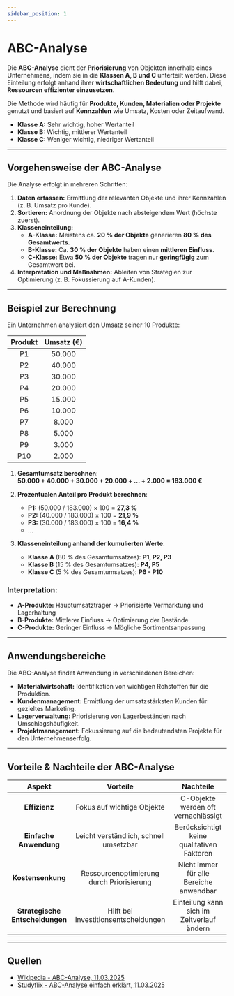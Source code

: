 ```yaml
---
sidebar_position: 1
---
```


# ABC-Analyse  

Die **ABC-Analyse** dient der **Priorisierung** von Objekten innerhalb eines Unternehmens, indem sie in die **Klassen A, B und C** unterteilt werden. Diese Einteilung erfolgt anhand ihrer **wirtschaftlichen Bedeutung** und hilft dabei, **Ressourcen effizienter einzusetzen**.  

Die Methode wird häufig für **Produkte, Kunden, Materialien oder Projekte** genutzt und basiert auf **Kennzahlen** wie Umsatz, Kosten oder Zeitaufwand.  

- **Klasse A:** Sehr wichtig, hoher Wertanteil  
- **Klasse B:** Wichtig, mittlerer Wertanteil  
- **Klasse C:** Weniger wichtig, niedriger Wertanteil  

***

## Vorgehensweise der ABC-Analyse  

Die Analyse erfolgt in mehreren Schritten:  

1. **Daten erfassen:** Ermittlung der relevanten Objekte und ihrer Kennzahlen (z. B. Umsatz pro Kunde).  
2. **Sortieren:** Anordnung der Objekte nach absteigendem Wert (höchste zuerst).  
3. **Klasseneinteilung:**  
   - **A-Klasse:** Meistens ca. **20 % der Objekte** generieren **80 % des Gesamtwerts**.  
   - **B-Klasse:** Ca. **30 % der Objekte** haben einen **mittleren Einfluss**.  
   - **C-Klasse:** Etwa **50 % der Objekte** tragen nur **geringfügig** zum Gesamtwert bei.  
4. **Interpretation und Maßnahmen:** Ableiten von Strategien zur Optimierung (z. B. Fokussierung auf A-Kunden).  

***

## Beispiel zur Berechnung  

Ein Unternehmen analysiert den Umsatz seiner 10 Produkte:  

| **Produkt** | **Umsatz (€)** |
|:----------:|:-------------:|
| P1 | 50.000 |
| P2 | 40.000 |
| P3 | 30.000 |
| P4 | 20.000 |
| P5 | 15.000 |
| P6 | 10.000 |
| P7 | 8.000  |
| P8 | 5.000  |
| P9 | 3.000  |
| P10 | 2.000  |

1. **Gesamtumsatz berechnen**:  
   **50.000 + 40.000 + 30.000 + 20.000 + ... + 2.000 = 183.000 €**  

2. **Prozentualen Anteil pro Produkt berechnen**:  
   - **P1:** (50.000 / 183.000) × 100 = **27,3 %**  
   - **P2:** (40.000 / 183.000) × 100 = **21,9 %**  
   - **P3:** (30.000 / 183.000) × 100 = **16,4 %**  
   - ...  

3. **Klasseneinteilung anhand der kumulierten Werte**:  
   - **Klasse A** (80 % des Gesamtumsatzes): **P1, P2, P3**  
   - **Klasse B** (15 % des Gesamtumsatzes): **P4, P5**  
   - **Klasse C** (5 % des Gesamtumsatzes): **P6 - P10**  

### Interpretation:  
- **A-Produkte:** Hauptumsatzträger → Priorisierte Vermarktung und Lagerhaltung  
- **B-Produkte:** Mittlerer Einfluss → Optimierung der Bestände  
- **C-Produkte:** Geringer Einfluss → Mögliche Sortimentsanpassung  

***

## Anwendungsbereiche  

Die ABC-Analyse findet Anwendung in verschiedenen Bereichen:  

- **Materialwirtschaft:** Identifikation von wichtigen Rohstoffen für die Produktion.  
- **Kundenmanagement:** Ermittlung der umsatzstärksten Kunden für gezieltes Marketing.  
- **Lagerverwaltung:** Priorisierung von Lagerbeständen nach Umschlagshäufigkeit.  
- **Projektmanagement:** Fokussierung auf die bedeutendsten Projekte für den Unternehmenserfolg.  

***

## Vorteile & Nachteile der ABC-Analyse  

| **Aspekt**       | **Vorteile**                                   | **Nachteile**                                   |
|:---------------:|:-------------------------------------------:|:---------------------------------------------:|
| **Effizienz**   | Fokus auf wichtige Objekte                 | C-Objekte werden oft vernachlässigt           |
| **Einfache Anwendung** | Leicht verständlich, schnell umsetzbar | Berücksichtigt keine qualitativen Faktoren    |
| **Kostensenkung** | Ressourcenoptimierung durch Priorisierung | Nicht immer für alle Bereiche anwendbar       |
| **Strategische Entscheidungen** | Hilft bei Investitionsentscheidungen | Einteilung kann sich im Zeitverlauf ändern    |

***  

## Quellen  

- [Wikipedia - ABC-Analyse, 11.03.2025](https://de.wikipedia.org/wiki/ABC-Analyse)  
- [Studyflix - ABC-Analyse einfach erklärt, 11.03.2025](https://studyflix.de/wirtschaft/abc-analyse-2316)  
